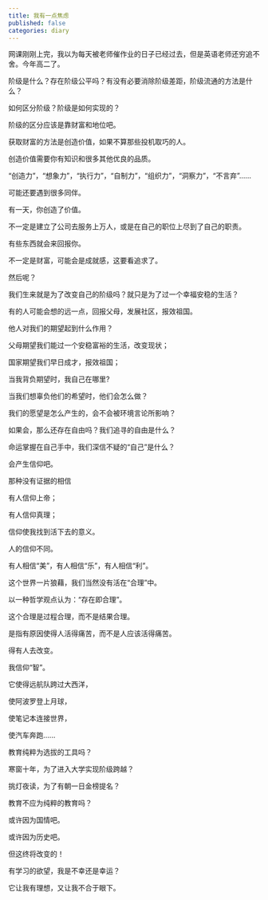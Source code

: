```yaml
---
title: 我有一点焦虑
published: false
categories: diary
---
```


网课刚刚上完，我以为每天被老师催作业的日子已经过去，但是英语老师还穷追不舍。今年高二了。

阶级是什么？存在阶级公平吗？有没有必要消除阶级差距，阶级流通的方法是什么？

如何区分阶级？阶级是如何实现的？

阶级的区分应该是靠财富和地位吧。

获取财富的方法是创造价值，如果不算那些投机取巧的人。

创造价值需要你有知识和很多其他优良的品质。

“创造力”，“想象力”，“执行力”，“自制力”，“组织力”，“洞察力”，“不言弃”......

可能还要遇到很多同伴。

有一天，你创造了价值。

不一定是建立了公司去服务上万人，或是在自己的职位上尽到了自己的职责。

有些东西就会来回报你。

不一定是财富，可能会是成就感，这要看追求了。

然后呢？

我们生来就是为了改变自己的阶级吗？就只是为了过一个幸福安稳的生活？

有的人可能会想的远一点，回报父母，发展社区，报效祖国。

他人对我们的期望起到什么作用？

父母期望我们能过一个安稳富裕的生活，改变现状；

国家期望我们早日成才，报效祖国；

当我背负期望时，我自己在哪里?

当我们想辜负他们的希望时，他们会怎么做？

我们的愿望是怎么产生的，会不会被环境言论所影响？

如果会，那么还存在自由吗？我们追寻的自由是什么？

命运掌握在自己手中，我们深信不疑的“自己”是什么？

会产生信仰吧。

那种没有证据的相信

有人信仰上帝；

有人信仰真理；

信仰使我找到活下去的意义。

人的信仰不同。

有人相信“美”，有人相信“乐”，有人相信“利”。

这个世界一片狼藉，我们当然没有活在“合理”中。

以一种哲学观点认为：“存在即合理”。

这个合理是过程合理，而不是结果合理。

是指有原因使得人活得痛苦，而不是人应该活得痛苦。

得有人去改变。

我信仰“智”。

它使得远航队跨过大西洋，

使阿波罗登上月球，

使笔记本连接世界，

使汽车奔跑......

教育纯粹为选拔的工具吗？

寒窗十年，为了进入大学实现阶级跨越？

挑灯夜读，为了有朝一日金榜提名？

教育不应为纯粹的教育吗？

或许因为国情吧。

或许因为历史吧。

但这终将改变的！

有学习的欲望，我是不幸还是幸运？

它让我有理想，又让我不合于眼下。
